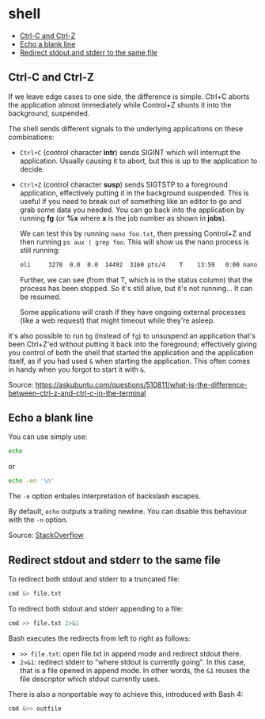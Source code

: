 # shell

- [Ctrl-C and Ctrl-Z](#ctrl-c-and-ctrl-z)
- [Echo a blank line](#echo-a-blank-line)
- [Redirect stdout and stderr to the same file](#redirect-stdout-and-stderr-to-the-same-file)

## Ctrl-C and Ctrl-Z

If we leave edge cases to one side, the difference is simple. Ctrl+C aborts the application almost immediately while Control+Z shunts it into the background, suspended.

The shell sends different signals to the underlying applications on these combinations:

- `Ctrl+C` (control character **intr**) sends SIGINT which will interrupt the application. Usually causing it to abort, but this is up to the application to decide.

- `Ctrl+Z` (control character **susp**) sends SIGTSTP to a foreground application, effectively putting it in the background suspended. This is useful if you need to break out of something like an editor to go and grab some data you needed. You can go back into the application by running **fg** (or **%x** where **x** is the job number as shown in **jobs**).

  We can test this by running `nano foo.txt`, then pressing Control+Z and then running `ps aux | grep foo`. This will show us the nano process is still running:

  ```txt
  oli     3278  0.0  0.0  14492  3160 pts/4    T    13:59   0:00 nano foo.txt
  ```

  Further, we can see (from that T, which is in the status column) that the process has been stopped. So it's still alive, but it's not running... It can be resumed.

  Some applications will crash if they have ongoing external processes (like a web request) that might timeout while they're asleep.

it's also possible to run `bg` (instead of `fg`) to unsuspend an application that's been Ctrl+Z'ed without putting it back into the foreground; effectively giving you control of both the shell that started the application and the application itself, as if you had used `&` when starting the application. This often comes in handy when you forgot to start it with `&`.

Source: https://askubuntu.com/questions/510811/what-is-the-difference-between-ctrl-z-and-ctrl-c-in-the-terminal

## Echo a blank line

You can use simply use:

```sh
echo
```

or

```sh
echo -en '\n' 
```

The `-e` option enbales interpretation of backslash escapes.

By default, `echo` outputs a trailing newline. You can disable this behaviour with the `-n` option.

Source: [StackOverflow](https://stackoverflow.com/questions/37052899)

## Redirect stdout and stderr to the same file

To redirect both stdout and stderr to a truncated file:

```bash
cmd &> file.txt
```

To redirect both stdout and stderr appending to a file:

```bash
cmd >> file.txt 2>&1
```

Bash executes the redirects from left to right as follows:

- `>> file.txt`: open file.txt in append mode and redirect stdout there.
- `2>&1`: redirect stderr to "where stdout is currently going". In this case, that is a file opened in append mode.
  In other words, the `&1` reuses the file descriptor which stdout currently uses.

There is also a nonportable way to achieve this, introduced with Bash 4:

```bash
cmd &>> outfile
```
